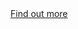 <a class="nhsd-a-button" href="https://digital.nhs.uk/services/terminology-server" target="_blank">
    Find out more
</a>